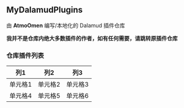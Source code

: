 ## MyDalamudPlugins
由 **AtmoOmen** 编写/本地化的 Dalamud 插件仓库

**我并不是仓库内绝大多数插件的作者，如有任何需要，请跳转原插件仓库**

### 仓库插件列表
| 列1      | 列2      | 列3      |
|----------|----------|----------|
| 单元格1  | 单元格2  | 单元格3  |
| 单元格4  | 单元格5  | 单元格6  |